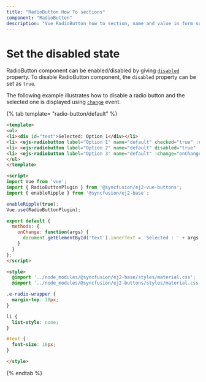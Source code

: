 ```yaml
---
title: "RadioButton How To sections"
component: "RadioButton"
description: "Vue RadioButton how to section, name and value in form submit, customize RadioButton appearance."
---
```


# Set the disabled state

RadioButton component can be enabled/disabled by giving [`disabled`](../../api/radio-button#disabled) property. To disable RadioButton component,
the `disabled` property can be set as `true`.

The following example illustrates how to disable a radio button and the selected one is displayed using [`change`](../../api/radio-button#change) event.

{% tab template= "radio-button/default" %}

```html
<template>
<ul>
<li><div id="text">Selected: Option 1</div></li>
<li> <ejs-radiobutton label="Option 1" name="default" checked="true" :change="onChange" ></ejs-radiobutton></li>
<li> <ejs-radiobutton label="Option 2" name="default" disabled="true" :change="onChange"></ejs-radiobutton></li>
<li> <ejs-radiobutton label="Option 3" name="default" :change="onChange"></ejs-radiobutton></li>
</ul>
</template>

<script>
import Vue from 'vue';
import { RadioButtonPlugin } from '@syncfusion/ej2-vue-buttons';
import { enableRipple } from '@syncfusion/ej2-base';

enableRipple(true);
Vue.use(RadioButtonPlugin);

export default {
  methods: {
    onChange: function(args) {
      document.getElementById('text').innerText = 'Selected : ' + args.event.target.ej2_instances[0].label;
    }
  }
};
</script>

<style>
  @import '../node_modules/@syncfusion/ej2-base/styles/material.css';
  @import '../node_modules/@syncfusion/ej2-buttons/styles/material.css';;

.e-radio-wrapper {
  margin-top: 18px;
}

li {
  list-style: none;
}

#text {
  font-size: 16px;
}

</style>
```

{% endtab %}